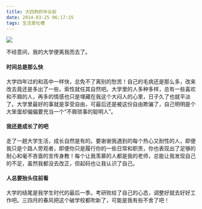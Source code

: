 ```yaml
---
title: 大四狗的毕业前
date: 2014-03-25 06:17:15
tags: 生活爱吐槽
---
```


![](/images/whu.jpg)

不经意间，我的大学便离我而去了。

#### 时间总是那么快
大学四年过的和高中一样快，总免不了离别的愁苦！自己的毛病还是那么多，改来改去竟还是多出了一些，索性就任其自然吧。大学里的人多种多样，总有一些喜欢和不屑的人，再多的情感也只是埋藏在我这个大闷人的心里，日子久了也就平淡了。大学里最好的事就是享受自由，可最后还是被这份自由欺骗了，自己明明是个大笨蛋却偏偏要充当一个“不屑琐事的聪明人”。

#### 我还是成长了的吧
走了一趟大学生活，成长自然是有的。要谢谢我遇到的每个热心又耐性的人，即便我只是个路人旁观者，即便你只是履行你的一些日常和职责，你也表现出了足够的耐心和毫不吝啬的言传身教！每个让我羡慕的人都是我的老师，总能让我发现自己的不足，虽然我都没去改正，但起码也让我认识了自己。

#### 人总要抬头往前看
大学的结尾是我学生时代的最后一季。考研败给了自己的心态，调整好就去好好工作吧。三四月的春风把这个破学校都吹新了，可能是我有些不舍了吧！
